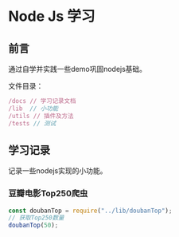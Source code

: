 # Node Js 学习

## 前言

通过自学并实践一些demo巩固nodejs基础。

文件目录：

```js
/docs // 学习记录文档
/lib  // 小功能
/utils // 插件及方法
/tests // 测试
```

## 学习记录

记录一些nodejs实现的小功能。

### 豆瓣电影Top250爬虫

```js
const doubanTop = require("../lib/doubanTop");
// 获取Top250数量
doubanTop(50);
```
